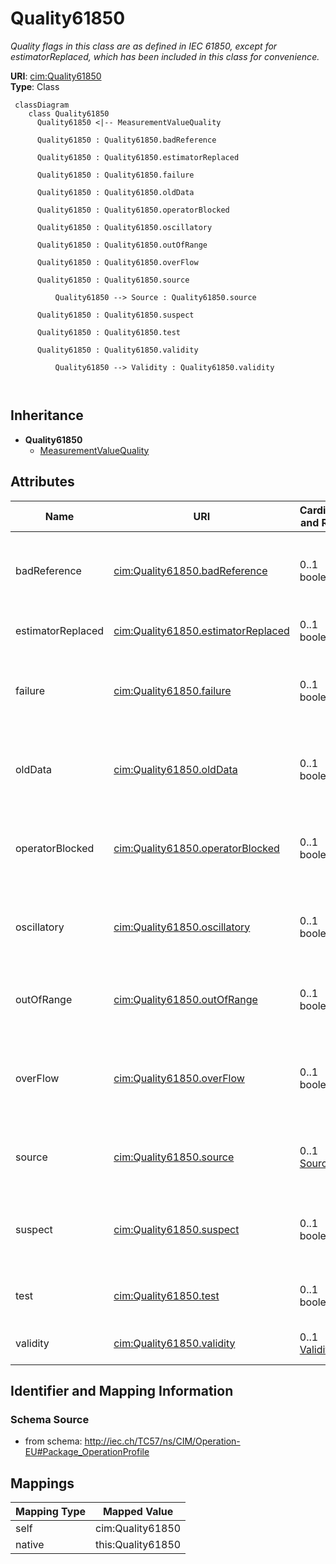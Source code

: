 # Quality61850


_Quality flags in this class are as defined in IEC 61850, except for estimatorReplaced, which has been included in this class for convenience._





**URI**: [cim:Quality61850](http://iec.ch/TC57/CIM100#Quality61850)<br />
**Type**: Class




```mermaid
 classDiagram
    class Quality61850
      Quality61850 <|-- MeasurementValueQuality
      
      Quality61850 : Quality61850.badReference
        
      Quality61850 : Quality61850.estimatorReplaced
        
      Quality61850 : Quality61850.failure
        
      Quality61850 : Quality61850.oldData
        
      Quality61850 : Quality61850.operatorBlocked
        
      Quality61850 : Quality61850.oscillatory
        
      Quality61850 : Quality61850.outOfRange
        
      Quality61850 : Quality61850.overFlow
        
      Quality61850 : Quality61850.source
        
          Quality61850 --> Source : Quality61850.source
        
      Quality61850 : Quality61850.suspect
        
      Quality61850 : Quality61850.test
        
      Quality61850 : Quality61850.validity
        
          Quality61850 --> Validity : Quality61850.validity
        
      
```





## Inheritance
* **Quality61850**
    * [MeasurementValueQuality](MeasurementValueQuality.md)



## Attributes


| Name | URI | Cardinality and Range | Description | Inheritance |
| ---  | --- | --- | --- | --- |
| badReference | [cim:Quality61850.badReference](http://iec.ch/TC57/CIM100#Quality61850.badReference) | 0..1 <br />  boolean  | Measurement value may be incorrect due to a reference being out of calibratio... | direct |
| estimatorReplaced | [cim:Quality61850.estimatorReplaced](http://iec.ch/TC57/CIM100#Quality61850.estimatorReplaced) | 0..1 <br />  boolean  | Value has been replaced by State Estimator | direct |
| failure | [cim:Quality61850.failure](http://iec.ch/TC57/CIM100#Quality61850.failure) | 0..1 <br />  boolean  | This identifier indicates that a supervision function has detected an interna... | direct |
| oldData | [cim:Quality61850.oldData](http://iec.ch/TC57/CIM100#Quality61850.oldData) | 0..1 <br />  boolean  | Measurement value is old and possibly invalid, as it has not been successfull... | direct |
| operatorBlocked | [cim:Quality61850.operatorBlocked](http://iec.ch/TC57/CIM100#Quality61850.operatorBlocked) | 0..1 <br />  boolean  | Measurement value is blocked and hence unavailable for transmission | direct |
| oscillatory | [cim:Quality61850.oscillatory](http://iec.ch/TC57/CIM100#Quality61850.oscillatory) | 0..1 <br />  boolean  | To prevent some overload of the communication it is sensible to detect and su... | direct |
| outOfRange | [cim:Quality61850.outOfRange](http://iec.ch/TC57/CIM100#Quality61850.outOfRange) | 0..1 <br />  boolean  | Measurement value is beyond a predefined range of value | direct |
| overFlow | [cim:Quality61850.overFlow](http://iec.ch/TC57/CIM100#Quality61850.overFlow) | 0..1 <br />  boolean  | Measurement value is beyond the capability of being  represented properly | direct |
| source | [cim:Quality61850.source](http://iec.ch/TC57/CIM100#Quality61850.source) | 0..1 <br />  [Source](Source.md)  | Source gives information related to the origin of a value | direct |
| suspect | [cim:Quality61850.suspect](http://iec.ch/TC57/CIM100#Quality61850.suspect) | 0..1 <br />  boolean  | A correlation function has detected that the value is not consistent with oth... | direct |
| test | [cim:Quality61850.test](http://iec.ch/TC57/CIM100#Quality61850.test) | 0..1 <br />  boolean  | Measurement value is transmitted for test purposes | direct |
| validity | [cim:Quality61850.validity](http://iec.ch/TC57/CIM100#Quality61850.validity) | 0..1 <br />  [Validity](Validity.md)  | Validity of the measurement value | direct |









## Identifier and Mapping Information







### Schema Source


* from schema: http://iec.ch/TC57/ns/CIM/Operation-EU#Package_OperationProfile





## Mappings

| Mapping Type | Mapped Value |
| ---  | ---  |
| self | cim:Quality61850 |
| native | this:Quality61850 |




